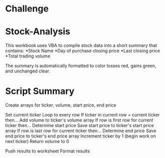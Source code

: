 # Challenge

# Stock-Analysis

This workbook uses VBA to compile stock data into a short summary that contains: 
  *Stock Name
  *Day of purchase closing price
  *Last closing price
  *Total trading volume
  
The summary is automatically formatted to color losses red, gains green, and unchanged clear.

# Script Summary

Create arrays for ticker, volume, start price, end price

Set current ticker
Loop to every row
  If ticker in current row = current ticker then...
    Add volume to ticker's volume array
    If row is first row for current ticker then...
      Determine start price
      Save start price to ticker's start price array
    If row is last row for current ticker then...
      Determine end price
      Save end price to ticker's end price array
      Increment ticker by 1 (begin work on next ticker)
      Return volume to 0

Push results to worksheet
Format results
